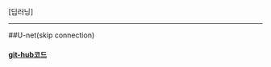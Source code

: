 [딥러닝]
***
##U-net(skip connection)
#### [git-hub코드](https://github.com/milesial/Pytorch-UNet/tree/master/unet)
